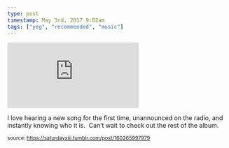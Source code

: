 ```yaml
---
type: post
timestamp: May 3rd, 2017 9:02am
tags: ["yeg", "recommended", "music"]
---
```

<embed type="audio/mpeg" src="https://bandcamp.com/stream_redirect?enc=mp3-128&amp;track_id=3060742330&amp;ts=1618828289&amp;t=3f513273e795169c1c71c329d18c98e60c5f56f0"></embed>
                    
                                               
I love hearing a new song for the first time, unannounced on the radio, and instantly knowing who it is.  Can’t wait to check out the rest of the album.
 
                                    
                                
<small>source: https://saturdayxiii.tumblr.com/post/160265997979</small>